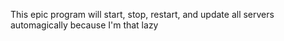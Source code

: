 This epic program will start, stop, restart, and update all servers automagically because I'm that lazy
